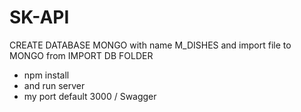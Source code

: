 # SK-API
CREATE DATABASE MONGO with name M_DISHES and import file to MONGO from IMPORT DB FOLDER
- npm install
- and run server
- my port default 3000 / Swagger
